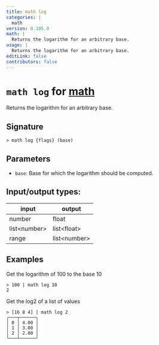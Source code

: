 ```yaml
---
title: math log
categories: |
  math
version: 0.105.0
math: |
  Returns the logarithm for an arbitrary base.
usage: |
  Returns the logarithm for an arbitrary base.
editLink: false
contributors: false
---
```

<!-- This file is automatically generated. Please edit the command in https://github.com/nushell/nushell instead. -->

# `math log` for [math](/commands/categories/math.md)

<div class='command-title'>Returns the logarithm for an arbitrary base.</div>

## Signature

```> math log {flags} (base)```

## Parameters

 -  `base`: Base for which the logarithm should be computed.


## Input/output types:

| input        | output       |
| ------------ | ------------ |
| number       | float        |
| list&lt;number&gt; | list&lt;float&gt;  |
| range        | list&lt;number&gt; |
## Examples

Get the logarithm of 100 to the base 10
```nu
> 100 | math log 10
2
```

Get the log2 of a list of values
```nu
> [16 8 4] | math log 2
╭───┬──────╮
│ 0 │ 4.00 │
│ 1 │ 3.00 │
│ 2 │ 2.00 │
╰───┴──────╯

```
